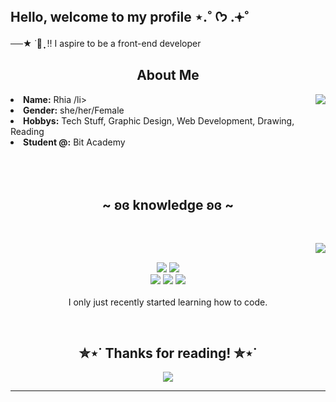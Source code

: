 ## Hello, welcome to my profile ⋆.˚ ᡣ𐭩 .𖥔˚

──★ ˙🧷 ̟ !! I aspire to be a front-end developer

<div>
<h2 align="center"> About Me </h2>
  <div align="center">
<img src="[https://64.media.tumblr.com/e1f1c97123ae217eb731500e502e0083/tumblr_n9dxcikmIU1qc9zfzo7_r1_250.gif](https://www.icegif.com/wp-content/uploads/2021/12/icegif-258.gif)" align="right">
  </div> 
<li>
 <b>Name:</b> Rhia /li>
<li>
<b>Gender:</b> she/her/Female
</li>
<li>
<b>Hobbys:</b> Tech Stuff, Graphic Design, Web Development, Drawing, Reading
</li>
<li>
<b>Student @:</b> Bit Academy
</li>
<br><br><br>
</div>
<div>
<h2 align="center">            ~ ʚɞ knowledge ʚɞ ~</h2>
 <br><p>
  <div align="center">
<img src="[https://i.pinimg.com/originals/8d/4b/77/8d4b77c44b7a68c0fd609411e2c0ec3c.gif](https://media.tenor.com/tK6WHz4NeyAAAAAM/jinx-arcane.gif)" align="right">
  </div>
</div>
<div>
  <br>
<p align="center"><img src="https://img.shields.io/badge/html5%20-%23E34F26.svg?&style=for-the-badge&logo=html5&logoColor=white"/> <img src="https://img.shields.io/badge/css3%20-%231572B6.svg?&style=for-the-badge&logo=css3&logoColor=white"/><br>
 <img src="https://img.shields.io/badge/node.js%20-%2343853D.svg?&style=for-the-badge&logo=node.js&logoColor=white"/> <img src="https://img.shields.io/badge/javascript%20-%23323330.svg?&style=for-the-badge&logo=javascript&logoColor=%23F7DF1E"/> <img src="https://img.shields.io/badge/git%20-%23F05033.svg?&style=for-the-badge&logo=git&logoColor=white"/> <br><br>
I only just recently started learning how to code.
</p>
<br>

<h2 align="center">  ✮⋆˙ Thanks for reading! ✮⋆˙ </h2>
<div align="center">
<img src="[https://i.imgur.com/tzYKRfd.gif](https://media1.giphy.com/media/IrpPOrRJzqcNOg1hSf/200.gif?cid=6c09b952nfaklq6itpmp8xm7n3ahglpaqcvek6t7j27ze98n&ep=v1_internal_gif_by_id&rid=200.gif&ct=g)">
</div>
<hr>
</div>
</div>
    </center>
</body>
